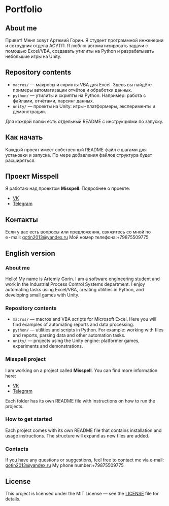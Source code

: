 # Portfolio

## About me

Привет! Меня зовут Артемий Горин. Я студент программной инженерии и сотрудник отдела АСУТП. Я люблю автоматизировать задачи с помощью Excel/VBA, создавать утилиты на Python и разрабатывать небольшие игры на Unity.

## Repository contents

- `macros/` — макросы и скрипты VBA для Excel. Здесь вы найдёте примеры автоматизации отчётов и обработки данных.
- `python/` — утилиты и скрипты на Python. Например: работа с файлами, отчётами, парсинг данных.
- `unity/` — проекты на Unity: игры ‑ платформеры, эксперименты и демонстрации.

Для каждой папки есть отдельный README с инструкциями по запуску.

## Как начать

Каждый проект имеет собственный README‑файл с шагами для установки и запуска. По мере добавления файлов структура будет расширяться.

## Проект Misspell

Я работаю над проектом **Misspell**. Подробнее о проекте:
- [VK](https://vk.com/boneskeeperstudio)
- [Telegram](https://t.me/boneskeeperstudio)

## Контакты

Если у вас есть вопросы или предложения, свяжитесь со мной по e ‑ mail: gotin2013@yandex.ru
Мой номер телефона:+79875509775

## English version

### About me

Hello! My name is Artemiy Gorin. I am a software engineering student and work in the Industrial Process Control Systems department. I enjoy automating tasks using Excel/VBA, creating utilities in Python, and developing small games with Unity.

### Repository contents

- `macros/` — macros and VBA scripts for Microsoft Excel. Here you will find examples of automating reports and data processing.
- `python/` — utilities and scripts in Python. For example: working with files and reports, parsing data and other automation tasks.
- `unity/` — projects using the Unity engine: platformer games, experiments and demonstrations.


### Misspell project

I am working on a project called **Misspell**. You can find more information here:
- [VK](https://vk.com/boneskeeperstudio)
- [Telegram](https://t.me/boneskeeperstudio)

Each folder has its own README file with instructions on how to run the projects.

### How to get started

Each project comes with its own README file that contains installation and usage instructions. The structure will expand as new files are added.

### Contacts

If you have any questions or suggestions, feel free to contact me via e‑mail: gotin2013@yandex.ru
My phone number:+79875509775

## License

This project is licensed under the MIT License — see the [LICENSE](LICENSE) file for details.
